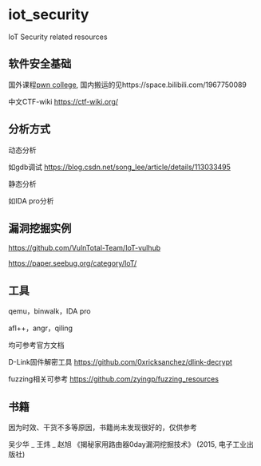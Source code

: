 # iot_security
IoT Security related resources

## 软件安全基础
国外课程[pwn college](https://pwn.college/), 国内搬运的见https://space.bilibili.com/1967750089

中文CTF-wiki  https://ctf-wiki.org/ 

## 分析方式
动态分析

如gdb调试 https://blog.csdn.net/song_lee/article/details/113033495

静态分析

如IDA pro分析

## 漏洞挖掘实例
https://github.com/VulnTotal-Team/IoT-vulhub

https://paper.seebug.org/category/IoT/

## 工具
qemu，binwalk，IDA pro

afl++，angr，qiling

均可参考官方文档

D-Link固件解密工具 https://github.com/0xricksanchez/dlink-decrypt

fuzzing相关可参考 https://github.com/zyingp/fuzzing_resources


## 书籍
因为时效、干货不多等原因，书籍尚未发现很好的，仅供参考

吴少华 _ 王炜 _ 赵旭 《揭秘家用路由器0day漏洞挖掘技术》 (2015, 电子工业出版社)
